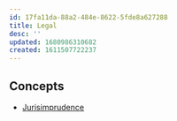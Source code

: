 ```yaml
---
id: 17fa11da-88a2-484e-8622-5fde8a627288
title: Legal
desc: ''
updated: 1680986310682
created: 1611507722237
---
```

## Concepts

- [Jurisimprudence](https://schott.blogs.nytimes.com/2010/05/31/jurisimprudence/)

